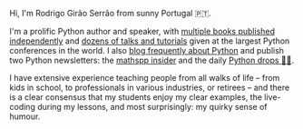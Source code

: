 Hi, I'm Rodrigo Girão Serrão from sunny Portugal 🇵🇹.

I'm a prolific Python author and speaker, with [multiple books published independently](/books) and [dozens of talks and tutorials](/talks) given at the largest Python conferences in the world.
I also [blog frequently about Python](/blog) and publish two Python newsletters: the [mathspp insider](/insider) and the daily [Python drops 🐍💧](/drops).

I have extensive experience teaching people from all walks of life – from kids in school, to professionals in various industries, or retirees – and there is a clear consensus that my students enjoy my clear examples, the live-coding during my lessons, and most surprisingly: my quirky sense of humour.
